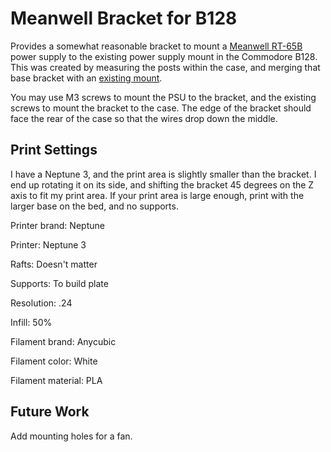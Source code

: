 # Meanwell Bracket for B128

Provides a somewhat reasonable bracket to mount a 
[Meanwell RT-65B](https://www.meanwell.com/productPdf.aspx?i=484)
power supply to the existing power supply mount in the Commodore B128. This was
created by measuring the posts within the case, and merging that base bracket
with an [existing mount](https://www.thingiverse.com/thing:4789768).

You may use M3 screws to mount the PSU to the bracket, and the existing screws
to mount the bracket to the case. The edge of the bracket should face the rear
of the case so that the wires drop down the middle.

## Print Settings

I have a Neptune 3, and the print area is slightly smaller than the bracket. I
end up rotating it on its side, and shifting the bracket 45 degrees on the Z
axis to fit my print area. If your print area is large enough, print with the
larger base on the bed, and no supports.

Printer brand: Neptune

Printer: Neptune 3

Rafts: Doesn't matter

Supports: To build plate

Resolution: .24

Infill: 50%

Filament brand: Anycubic

Filament color: White

Filament material: PLA

## Future Work

Add mounting holes for a fan.
